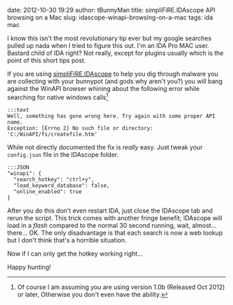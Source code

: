 date: 2012-10-30 19:29
author: tBunnyMan
title: simpliFiRE.IDAscope API browsing on a Mac
slug: idascope-winapi-browsing-on-a-mac
tags: ida mac

I know this isn't the most revolutionary tip ever but my google searches pulled up nada when I tried to figure this out. I'm an IDA Pro MAC user. Bastard child of IDA right? Not really, except for plugins usually which is the point of this short tips post.

If you are using [simpliFiRE.IDAscope](https://bitbucket.org/daniel_plohmann/simplifire.idascope) to help you dig through malware you are collecting with your bunnypot (and gods why aren't you?) you will bang against the WinAPI browser whining about the following error while searching for native windows calls[^VERSION]

    :::text
    Well, something has gone wrong here. Try again with some proper API name.
    Exception: [Errno 2] No such file or directory: 'C:/WinAPI/fs/createfile.htm'

While not directly documented the fix is _really_ easy. Just tweak your ```config.json``` file in the IDAscope folder.

    :::JSON
    "winapi": {
      "search_hotkey": "ctrl+y",
      "load_keyword_database": false,
      "online_enabled": true
    }

After you do this don't even restart IDA, just close the IDAscope tab and rerun the script. This trick comes with another fringe benefit; IDAscope will load in a _flash_ compared to the normal 30 second running, wait, almost... there... OK. The only disadvantage is that each search is now a web lookup but I don't think that's a horrible situation.

Now if I can only get the hotkey working right…

Happy hunting!

[^VERSION]: Of course I am assuming you are using version 1.0b (Released Oct 2012) or later, Otherwise you don't even have the ability.
